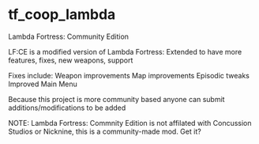 # tf_coop_lambda
Lambda Fortress: Community Edition

LF:CE is a modified version of Lambda Fortress: Extended to have more features, fixes, new weapons, support

Fixes include:
Weapon improvements 
Map improvements
Episodic tweaks
Improved Main Menu


Because this project is more community based anyone can submit additions/modifications to be added

NOTE: Lambda Fortress: Commnity Edition is not affilated with Concussion Studios or Nicknine, this is a community-made mod. Get it?

